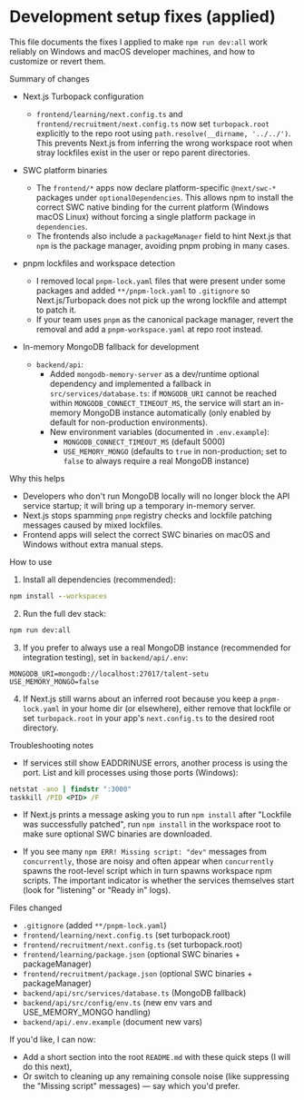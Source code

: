 # Development setup fixes (applied)

This file documents the fixes I applied to make `npm run dev:all` work reliably on Windows and macOS developer machines, and how to customize or revert them.

Summary of changes

- Next.js Turbopack configuration

  - `frontend/learning/next.config.ts` and `frontend/recruitment/next.config.ts` now set `turbopack.root` explicitly to the repo root using `path.resolve(__dirname, '../../')`. This prevents Next.js from inferring the wrong workspace root when stray lockfiles exist in the user or repo parent directories.

- SWC platform binaries

  - The `frontend/*` apps now declare platform-specific `@next/swc-*` packages under `optionalDependencies`. This allows npm to install the correct SWC native binding for the current platform (Windows macOS Linux) without forcing a single platform package in `dependencies`.
  - The frontends also include a `packageManager` field to hint Next.js that `npm` is the package manager, avoiding pnpm probing in many cases.

- pnpm lockfiles and workspace detection

  - I removed local `pnpm-lock.yaml` files that were present under some packages and added `**/pnpm-lock.yaml` to `.gitignore` so Next.js/Turbopack does not pick up the wrong lockfile and attempt to patch it.
  - If your team uses `pnpm` as the canonical package manager, revert the removal and add a `pnpm-workspace.yaml` at repo root instead.

- In-memory MongoDB fallback for development
  - `backend/api`:
    - Added `mongodb-memory-server` as a dev/runtime optional dependency and implemented a fallback in `src/services/database.ts`: if `MONGODB_URI` cannot be reached within `MONGODB_CONNECT_TIMEOUT_MS`, the service will start an in-memory MongoDB instance automatically (only enabled by default for non-production environments).
    - New environment variables (documented in `.env.example`):
      - `MONGODB_CONNECT_TIMEOUT_MS` (default 5000)
      - `USE_MEMORY_MONGO` (defaults to `true` in non-production; set to `false` to always require a real MongoDB instance)

Why this helps

- Developers who don't run MongoDB locally will no longer block the API service startup; it will bring up a temporary in-memory server.
- Next.js stops spamming `pnpm` registry checks and lockfile patching messages caused by mixed lockfiles.
- Frontend apps will select the correct SWC binaries on macOS and Windows without extra manual steps.

How to use

1. Install all dependencies (recommended):

```cmd
npm install --workspaces
```

2. Run the full dev stack:

```cmd
npm run dev:all
```

3. If you prefer to always use a real MongoDB instance (recommended for integration testing), set in `backend/api/.env`:

```
MONGODB_URI=mongodb://localhost:27017/talent-setu
USE_MEMORY_MONGO=false
```

4. If Next.js still warns about an inferred root because you keep a `pnpm-lock.yaml` in your home dir (or elsewhere), either remove that lockfile or set `turbopack.root` in your app's `next.config.ts` to the desired root directory.

Troubleshooting notes

- If services still show EADDRINUSE errors, another process is using the port. List and kill processes using those ports (Windows):

```cmd
netstat -ano | findstr ":3000"
taskkill /PID <PID> /F
```

- If Next.js prints a message asking you to run `npm install` after "Lockfile was successfully patched", run `npm install` in the workspace root to make sure optional SWC binaries are downloaded.

- If you see many `npm ERR! Missing script: "dev"` messages from `concurrently`, those are noisy and often appear when `concurrently` spawns the root-level script which in turn spawns workspace npm scripts. The important indicator is whether the services themselves start (look for "listening" or "Ready in" logs).

Files changed

- `.gitignore` (added `**/pnpm-lock.yaml`)
- `frontend/learning/next.config.ts` (set turbopack.root)
- `frontend/recruitment/next.config.ts` (set turbopack.root)
- `frontend/learning/package.json` (optional SWC binaries + packageManager)
- `frontend/recruitment/package.json` (optional SWC binaries + packageManager)
- `backend/api/src/services/database.ts` (MongoDB fallback)
- `backend/api/src/config/env.ts` (new env vars and USE_MEMORY_MONGO handling)
- `backend/api/.env.example` (document new vars)

If you'd like, I can now:

- Add a short section into the root `README.md` with these quick steps (I will do this next),
- Or switch to cleaning up any remaining console noise (like suppressing the "Missing script" messages) — say which you'd prefer.

